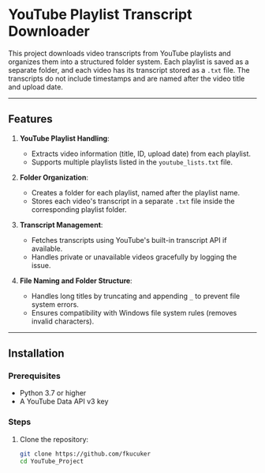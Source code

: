 # YouTube Playlist Transcript Downloader

This project downloads video transcripts from YouTube playlists and organizes them into a structured folder system. Each playlist is saved as a separate folder, and each video has its transcript stored as a `.txt` file. The transcripts do not include timestamps and are named after the video title and upload date.

---

## Features

1. **YouTube Playlist Handling**:
   - Extracts video information (title, ID, upload date) from each playlist.
   - Supports multiple playlists listed in the `youtube_lists.txt` file.

2. **Folder Organization**:
   - Creates a folder for each playlist, named after the playlist name.
   - Stores each video's transcript in a separate `.txt` file inside the corresponding playlist folder.

3. **Transcript Management**:
   - Fetches transcripts using YouTube's built-in transcript API if available.
   - Handles private or unavailable videos gracefully by logging the issue.

4. **File Naming and Folder Structure**:
   - Handles long titles by truncating and appending `_` to prevent file system errors.
   - Ensures compatibility with Windows file system rules (removes invalid characters).

---

## Installation

### Prerequisites
- Python 3.7 or higher
- A YouTube Data API v3 key

### Steps

1. Clone the repository:
   ```bash
   git clone https://github.com/fkucuker
   cd YouTube_Project

